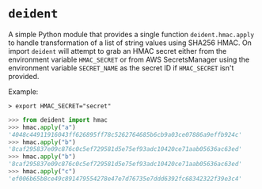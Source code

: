 # `deident`

A simple Python module that provides a single function `deident.hmac.apply` to handle transformation of a list of string values using SHA256 HMAC. On import `deident` will attempt to grab an HMAC secret either from the environment variable `HMAC_SECRET` or from AWS SecretsManager using the environment variable `SECRET_NAME` as the secret ID if `HMAC_SECRET` isn't provided.

Example:

```shell
> export HMAC_SECRET="secret"
```

```python
>>> from deident import hmac
>>> hmac.apply("a")
'4048c44911916043ff626895ff78c5262764685b6cb9a03ce07886a9effb924c'
>>> hmac.apply("b")
'8caf295837e09c876c0c5ef729581d5e75ef93adc10420ce71aab05636ac63ed'
>>> hmac.apply("b")
'8caf295837e09c876c0c5ef729581d5e75ef93adc10420ce71aab05636ac63ed'
>>> hmac.apply("c")
'ef006b65b8ce49c891479554278e47e7d76735e7ddd6392fc68342322f39e3c4'
```
